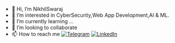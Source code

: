 - 👋 Hi, I’m NikhilSwaraj
- 👀 I’m interested in CyberSecurity,Web App Development,AI & ML.
- 🌱 I’m currently learning ...
- 💞️ I’m looking to collaborate
- 📫 How to reach me  [![Telegram](https://img.shields.io/badge/Telegram-2CA5E0?style=for-the-badge&logo=telegram&logoColor=white&style=flat)](https://t.me/KristosiZinvor)&nbsp;[![LinkedIn](https://img.shields.io/badge/LinkedIn-0077B5?style=for-the-badge&logo=linkedin&logoColor=white&style=flat)](linkedin.com/in/NikhilSwarajOfficial) 



<!---
NikhilSwarajOfficial/NikhilSwarajOfficial is a ✨ special ✨ repository because its `README.md` (this file) appears on your GitHub profile.
You can click the Preview link to take a look at your changes.
--->
